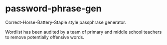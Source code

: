 # password-phrase-gen
Correct-Horse-Battery-Staple style passphrase generator.

Wordlist has been audited by a team of primary and middle school teachers to remove potentially offensive words. 

